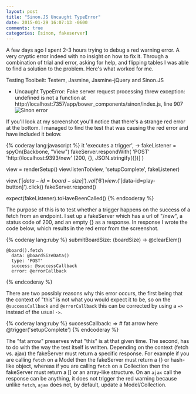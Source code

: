 ```yaml
---
layout: post
title: "Sinon.JS Uncaught TypeError"
date: 2015-01-29 16:07:13 -0600
comments: true
categories: [sinon, fakeserver]
---
```


A few days ago I spent 2-3 hours trying to debug a red warning error. A very cryptic error indeed with no insight on how to fix it. Through a combination of trial and error, asking for help, and flipping tables I was able to find a solution to the problem. Here's what worked for me.
<!-- more -->

Testing Toolbelt: Testem, Jasmine, Jasmine-jQuery and Sinon.JS

* Uncaught TypeError: Fake server request processing threw exception: undefined is not a function at http://localhost:7357/app/bower_components/sinon/index.js, line 907
![Sinon error](http://i.imgur.com/3l5VO8Q.png)

If you'll look at my screenshot you'll notice that there's a strange red error at the bottom. I managed to find the test that was causing the red error and have included it below.

{% coderay lang:javascript %}
it 'executes a trigger', ->
  fakeListener = spyOn(Backbone, "View")
  fakeServer.respondWith(
    'POST'
    'http://localhost:9393/new'
    [200, {}, JSON.stringify({})]
  )

  view = renderSetup()
  view.listenTo(view, 'setupComplete', fakeListener)

  view.$('[data-id=board-size]').val('6')
  view.$('[data-id=play-button]').click()
  fakeServer.respond()

  expect(fakeListener).toHaveBeenCalled()
{% endcoderay %}

The purpose of this is to test whether a trigger happens on the success of a fetch from an endpoint. I set up a fakeServer which has a url of "/new", a status code of 200, and an empty {} as a response. In response I wrote the code below, which results in the red error from the screenshot.

{% coderay lang:ruby %}
 submitBoardSize: (boardSize) ->
    @clearElem()

    @board().fetch
      data: @boardSizeData()
      type: 'POST'
      success: @successCallback
      error: @errorCallback
{% endcoderay %}

There are two possibly reasons why this error occurs, the first being that the context of "this" is not what you would expect it to be, so on the ```@successCallback``` and ```@errorCallback``` this can be corrected by using a ```=>``` instead of the usual ```->```.

{% coderay lang:ruby %}
successCallback: => # fat arrow here
    @trigger('setupComplete')
{% endcoderay %}

The "fat arrow" preserves what "this" is at that given time. The second, has to do with the way the test itself is written. Depending on the context (fetch vs. ajax) the fakeServer must return a specific response. For example if you are calling ```fetch``` on a Model then the fakeServer must return a {} or hash-like object, whereas if you are calling ```fetch``` on a Collection then the fakeServer must return a [] or an array-like structure. On an ```ajax``` call the response can be anything, it does not trigger the red warning because unlike ```fetch```, ```ajax``` does not, by default, update a Model/Collection.
